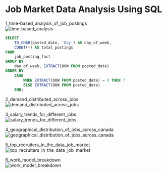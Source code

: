 # Job Market Data Analysis Using SQL

1_time-based_analysis_of_job_postings  
![time-based_analysis](https://github.com/user-attachments/assets/106960be-82d9-44fb-b1d9-f58a8b4d3e8c)


```sql
SELECT 
    TO_CHAR(posted_date, 'Day') AS day_of_week, 
    COUNT(*) AS total_postings
FROM 
    job_posting_fact
GROUP BY 
    day_of_week, EXTRACT(DOW FROM posted_date)
ORDER BY 
    CASE 
        WHEN EXTRACT(DOW FROM posted_date) = 0 THEN 7 
        ELSE EXTRACT(DOW FROM posted_date)
    END;
```

2_demand_distributed_across_jobs  
![demand_distributed_across_jobs](https://github.com/user-attachments/assets/0488a902-87ea-4529-ad40-a661ac549865)

3_salary_trends_for_different_jobs  
![salary_trends_for_different_jobs](https://github.com/user-attachments/assets/392afe24-99ae-40d0-bc77-4a323720d981)

4_geographical_distribution_of_jobs_across_canada  
![geographical_distribution_of_jobs_across_canada](https://github.com/user-attachments/assets/2b856472-be1a-4126-a2b0-cee2565e3595)

5_top_recruiters_in_the_data_job_market  
![top_recruiters_in_the_data_job_market](https://github.com/user-attachments/assets/f852f1a3-ca14-4ace-a9df-4c7defd4f498)

6_work_model_breakdown  
![work_model_breakdown](https://github.com/user-attachments/assets/4f293a0a-a9b7-43ed-b455-f5d7807f7401)


